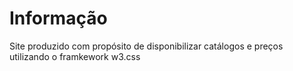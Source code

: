 # Informação
Site produzido com propósito de disponibilizar catálogos e preços utilizando o framkework w3.css